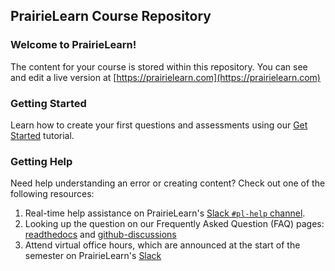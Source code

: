 ## PrairieLearn Course Repository

### Welcome to PrairieLearn!

The content for your course is stored within this repository.
You can see and edit a live version at [https://prairielearn.com](https://prairielearn.com)

### Getting Started

Learn how to create your first questions and assessments using our [Get Started](https://prairielearn.readthedocs.io/en/latest/getStarted/) tutorial.

### Getting Help

Need help understanding an error or creating content? Check out one of the following resources:

1. Real-time help assistance on PrairieLearn's [Slack `#pl-help` channel](https://prairielearn.com/slack).
1. Looking up the question on our Frequently Asked Question (FAQ) pages: [readthedocs](https://prairielearn.readthedocs.io/en/latest/faq/) and [github-discussions](https://github.com/PrairieLearn/PrairieLearn/discussions/categories/q-a)
1. Attend virtual office hours, which are announced at the start of the
   semester on PrairieLearn's [Slack](https://prairielearn.com/slack)
